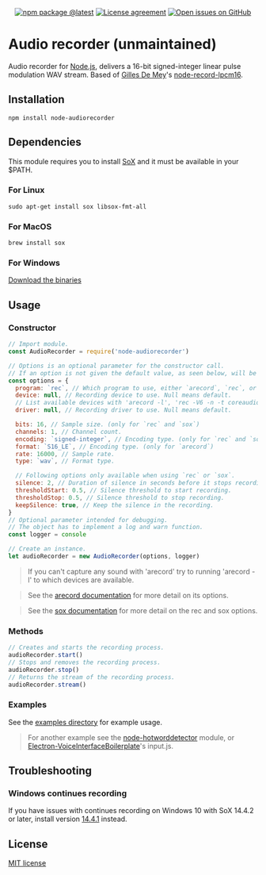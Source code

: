 <div align="center">

[![npm package @latest](https://img.shields.io/npm/v/node-audiorecorder.svg?label=npm@latest&style=flat-square&maxAge=3600)](https://npmjs.com/package/node-audiorecorder)
[![License agreement](https://img.shields.io/github/license/redkenrok/node-audiorecorder.svg?style=flat-square&maxAge=86400)](https://github.com/redkenrok/node-audiorecorder/blob/master/LICENSE)
[![Open issues on GitHub](https://img.shields.io/github/issues/redkenrok/node-audiorecorder.svg?style=flat-square&maxAge=86400)](https://github.com/redkenrok/node-audiorecorder/issues)

</div>

# Audio recorder (unmaintained)

Audio recorder for [Node.js](https://nodejs.org/), delivers a 16-bit signed-integer linear pulse modulation WAV stream. Based of [Gilles De Mey](https://github.com/gillesdemey)'s [node-record-lpcm16](https://github.com/gillesdemey/node-record-lpcm16).

## Installation

```
npm install node-audiorecorder
```

## Dependencies

This module requires you to install [SoX](http://sox.sourceforge.net/) and it must be available in your \$PATH.

### For Linux

```
sudo apt-get install sox libsox-fmt-all
```

### For MacOS

```
brew install sox
```

### For Windows

[Download the binaries](http://sourceforge.net/projects/sox/files/latest/download)

## Usage

### Constructor

```javascript
// Import module.
const AudioRecorder = require('node-audiorecorder')

// Options is an optional parameter for the constructor call.
// If an option is not given the default value, as seen below, will be used.
const options = {
  program: `rec`, // Which program to use, either `arecord`, `rec`, or `sox`.
  device: null, // Recording device to use. Null means default.
  // List available devices with 'arecord -l', 'rec -V6 -n -t coreaudio junk_device_name', or 'sox -V6 -n -t coreaudio junk_device_name'.
  driver: null, // Recording driver to use. Null means default.

  bits: 16, // Sample size. (only for `rec` and `sox`)
  channels: 1, // Channel count.
  encoding: `signed-integer`, // Encoding type. (only for `rec` and `sox`)
  format: `S16_LE`, // Encoding type. (only for `arecord`)
  rate: 16000, // Sample rate.
  type: `wav`, // Format type.

  // Following options only available when using `rec` or `sox`.
  silence: 2, // Duration of silence in seconds before it stops recording.
  thresholdStart: 0.5, // Silence threshold to start recording.
  thresholdStop: 0.5, // Silence threshold to stop recording.
  keepSilence: true, // Keep the silence in the recording.
}
// Optional parameter intended for debugging.
// The object has to implement a log and warn function.
const logger = console

// Create an instance.
let audioRecorder = new AudioRecorder(options, logger)
```

> If you can't capture any sound with 'arecord' try to running 'arecord -l' to which devices are available.

> See the [arecord documentation](https://linux.die.net/man/1/arecord) for more detail on its options.

> See the [sox documentation](http://sox.sourceforge.net/Docs/Documentation) for more detail on the rec and sox options.

### Methods

```javascript
// Creates and starts the recording process.
audioRecorder.start()
// Stops and removes the recording process.
audioRecorder.stop()
// Returns the stream of the recording process.
audioRecorder.stream()
```

### Examples

See the [examples directory](https://github.com/RedKenrok/node-audiorecorder/tree/master/examples) for example usage.

> For another example see the [node-hotworddetector](https://github.com/RedKenrok/node-hotworddetector) module, or [Electron-VoiceInterfaceBoilerplate](https://github.com/RedKenrok/Electron-VoiceInterfaceBoilerplate)'s input.js.

## Troubleshooting

### Windows continues recording

If you have issues with continues recording on Windows 10 with SoX 14.4.2 or later, install version [14.4.1](https://sourceforge.net/projects/sox/files/sox/14.4.1/) instead.

## License

[MIT license](https://github.com/redkenrok/node-audiorecorder/blob/master/LICENSE)
